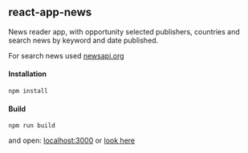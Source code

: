 ## react-app-news

News reader app, with opportunity selected  publishers, countries and search news by keyword and date published.

For search news used [newsapi.org](https://newsapi.org/)

#### Installation

```
npm install
```
#### Build
```
npm run build
```
and open: [localhost:3000](http://localhost:3000) or [look here](https://news-litichevskiys-projects.vercel.app/)